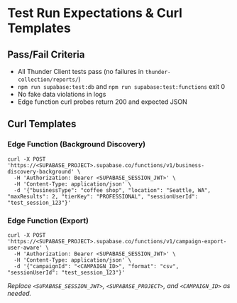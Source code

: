 # Test Run Expectations & Curl Templates

## Pass/Fail Criteria
- All Thunder Client tests pass (no failures in `thunder-collection/reports/`)
- `npm run supabase:test:db` and `npm run supabase:test:functions` exit 0
- No fake data violations in logs
- Edge function curl probes return 200 and expected JSON

## Curl Templates

### Edge Function (Background Discovery)
```
curl -X POST 'https://<SUPABASE_PROJECT>.supabase.co/functions/v1/business-discovery-background' \
  -H 'Authorization: Bearer <SUPABASE_SESSION_JWT>' \
  -H 'Content-Type: application/json' \
  -d '{"businessType": "coffee shop", "location": "Seattle, WA", "maxResults": 2, "tierKey": "PROFESSIONAL", "sessionUserId": "test_session_123"}'
```

### Edge Function (Export)
```
curl -X POST 'https://<SUPABASE_PROJECT>.supabase.co/functions/v1/campaign-export-user-aware' \
  -H 'Authorization: Bearer <SUPABASE_SESSION_JWT>' \
  -H 'Content-Type: application/json' \
  -d '{"campaignId": "<CAMPAIGN_ID>", "format": "csv", "sessionUserId": "test_session_123"}'
```

*Replace `<SUPABASE_SESSION_JWT>`, `<SUPABASE_PROJECT>`, and `<CAMPAIGN_ID>` as needed.*
